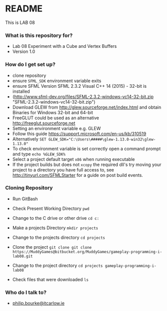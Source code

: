 # README #

This is LAB 08 

### What is this repository for? ###

* Lab 08 Experiment with a Cube and Vertex Buffers
* Version 1.0

### How do I get set up? ###

* clone repository
* ensure `SFML_SDK` environment variable exits
* ensure SFML Version SFML 2.3.2 Visual C++ 14 (2015) - 32-bit is installed
* (http://www.sfml-dev.org/files/SFML-2.3.2-windows-vc14-32-bit.zip "SFML-2.3.2-windows-vc14-32-bit.zip")
* Download GLEW from http://glew.sourceforge.net/index.html and obtain Binaries for  Windows 32-bit and 64-bit
* FreeGLUT could be used as an alternative http://freeglut.sourceforge.net 
* Setting an environment variable e.g. GLEW
* Follow this guide https://support.microsoft.com/en-us/kb/310519
* Alternatively `SET GLEW_SDK="C:\Users\#####\glew-1.13.0-win32\glew-1.13.0"`
* To check environment variable is set correctly open a command prompt and type `echo %GLEW_SDK%`
* Select a project default target `x86` when running executable
* If the project builds but does not `xcopy` the required dll's try moving your project to a directory you have full access to, see http://tinyurl.com/SFMLStarter for a guide on post build events.

### Cloning Repository ###
* Run GitBash

* Check Present Working Directory `pwd`

* Change to the C drive or other drive `cd c:`

* Make a projects Directory `mkdir projects`

* Change to the projects directory `cd projects`

* Clone the project `git clone git clone https://MuddyGames@bitbucket.org/MuddyGames/gameplay-programming-i-lab08.git`

* Change to the project directory `cd projects gameplay-programming-i-lab08`

* Check files that were downloaded `ls`

### Who do I talk to? ###

* philip.bourke@itcarlow.ie
